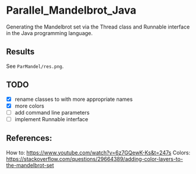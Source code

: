# Parallel_Mandelbrot_Java

Generating the Mandelbrot set via the Thread class and Runnable interface in the Java programming language.

## Results
See `ParMandel/res.png`.

## TODO

- [X] rename classes to with more appropriate names
- [X] more colors
- [ ] add command line parameters
- [ ] implement Runnable interface

## References:
 
How to: https://www.youtube.com/watch?v=6z7GQewK-Ks&t=247s
Colors: https://stackoverflow.com/questions/29664389/adding-color-layers-to-the-mandelbrot-set
